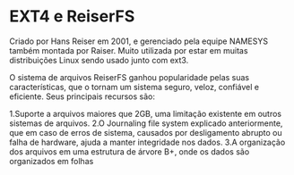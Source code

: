 # EXT4 e ReiserFS

Criado por Hans Reiser em 2001, e gerenciado pela equipe NAMESYS também montada por Raiser. Muito utilizada por estar em muitas distribuições Linux sendo usado junto com ext3.

O sistema de arquivos ReiserFS ganhou popularidade pelas suas características, que o tornam um sistema seguro, veloz, confiável e eficiente. Seus principais recursos são: 

  1.Suporte a arquivos maiores que 2GB, uma limitação existente em outros sistemas de arquivos.
  2.O Journaling file system explicado anteriormente, que em caso de erros de sistema, causados por desligamento abrupto ou falha de hardware, ajuda a manter integridade nos dados.
  3.A organização dos arquivos em uma estrutura de árvore B+, onde os dados são organizados em folhas

